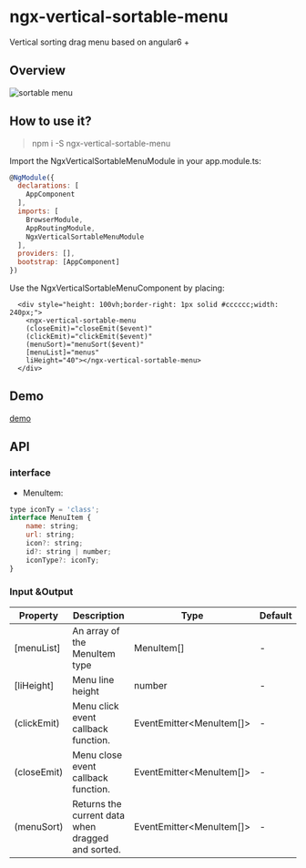 # ngx-vertical-sortable-menu

Vertical sorting drag menu based on angular6 +
## Overview
![sortable menu](https://raw.githubusercontent.com/chiic/ngx-vertical-sortable-menu/master/overview.jpg)

## How to use it?

> npm i -S ngx-vertical-sortable-menu

Import the NgxVerticalSortableMenuModule in your app.module.ts:
```javascript
@NgModule({
  declarations: [
    AppComponent
  ],
  imports: [
    BrowserModule,
    AppRoutingModule,
    NgxVerticalSortableMenuModule
  ],
  providers: [],
  bootstrap: [AppComponent]
})
```
Use the NgxVerticalSortableMenuComponent  by placing:
```
  <div style="height: 100vh;border-right: 1px solid #cccccc;width: 240px;">
    <ngx-vertical-sortable-menu
    (closeEmit)="closeEmit($event)"
    (clickEmit)="clickEmit($event)"
    (menuSort)="menuSort($event)"
    [menuList]="menus"
    liHeight="40"></ngx-vertical-sortable-menu>
  </div>
```

## Demo
[demo][1]
## API

### interface
- MenuItem: 
```javascript
type iconTy = 'class';
interface MenuItem {
    name: string;
    url: string;
    icon?: string;
    id?: string | number;
    iconType?: iconTy;
}
```

### Input &Output

| Property  |Description   | Type  |   Default|
| ------------ | ------------ | ------------ | ------------ |
|[menuList]  |An array of the MenuItem type   |MenuItem[]   | -  |
|  [liHeight] |  Menu line height | number  | -  |
| (clickEmit)  |  Menu click event callback function.| EventEmitter&lt;MenuItem[]>  | -  |
| (closeEmit)  |  Menu close event callback function.| EventEmitter&lt;MenuItem[]>  | -  |
| (menuSort)  |  Returns the current data when dragged and sorted.| EventEmitter&lt;MenuItem[]>  | -  |


  [1]: https://chiic.github.io/ngx-vertical